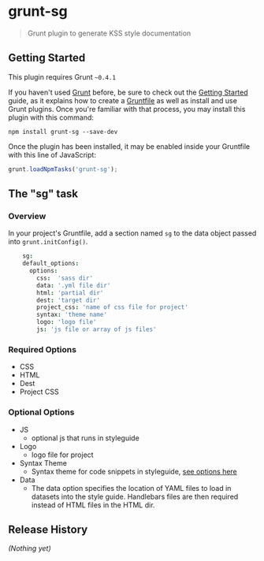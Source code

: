 # grunt-sg

> Grunt plugin to generate KSS style documentation

## Getting Started
This plugin requires Grunt `~0.4.1`

If you haven't used [Grunt](http://gruntjs.com/) before, be sure to check out the [Getting Started](http://gruntjs.com/getting-started) guide, as it explains how to create a [Gruntfile](http://gruntjs.com/sample-gruntfile) as well as install and use Grunt plugins. Once you're familiar with that process, you may install this plugin with this command:

```shell
npm install grunt-sg --save-dev
```

Once the plugin has been installed, it may be enabled inside your Gruntfile with this line of JavaScript:

```js
grunt.loadNpmTasks('grunt-sg');
```

## The "sg" task

### Overview
In your project's Gruntfile, add a section named `sg` to the data object passed into `grunt.initConfig()`.

```coffeescript
    sg:
    default_options:
      options:
        css:  'sass dir'
        data: '.yml file dir'
        html: 'partial dir'
        dest: 'target dir'
        project_css: 'name of css file for project'
        syntax: 'theme name'
        logo: 'logo file'
        js: 'js file or array of js files'
```

### Required Options
* CSS
* HTML
* Dest
* Project CSS

### Optional Options
* JS
    * optional js that runs in styleguide
* Logo
    * logo file for project
* Syntax Theme
    * Syntax theme for code snippets in styleguide, [see options here](http://softwaremaniacs.org/media/soft/highlight/test.html)
* Data
    * The data option specifies the location of YAML files to load in datasets into the style guide. Handlebars files are then required instead of HTML files in the HTML dir.

## Release History
_(Nothing yet)_
